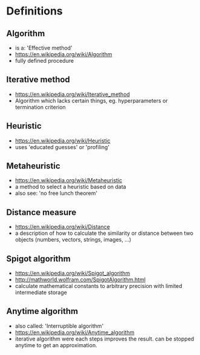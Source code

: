 # Definitions

## Algorithm
- is a: 'Effective method'
- https://en.wikipedia.org/wiki/Algorithm
- fully defined procedure

## Iterative method
- https://en.wikipedia.org/wiki/Iterative_method
- Algorithm which lacks certain things, eg. hyperparameters or termination criterion

## Heuristic
- https://en.wikipedia.org/wiki/Heuristic
- uses 'educated guesses' or 'profiling'

## Metaheuristic
- https://en.wikipedia.org/wiki/Metaheuristic
- a method to select a heuristic based on data
- also see: 'no free lunch theorem'

## Distance measure
- https://en.wikipedia.org/wiki/Distance
- a description of how to calculate the similarity or distance between two objects (numbers, vectors, strings, images, ...)

## Spigot algorithm
- https://en.wikipedia.org/wiki/Spigot_algorithm
- http://mathworld.wolfram.com/SpigotAlgorithm.html
- calculate mathematical constants to arbitrary precision with limited intermediate storage

## Anytime algorithm
- also called: 'Interruptible algorithm'
- https://en.wikipedia.org/wiki/Anytime_algorithm
- iterative algorithm were each steps improves the result. can be stopped anytime to get an approximation.

